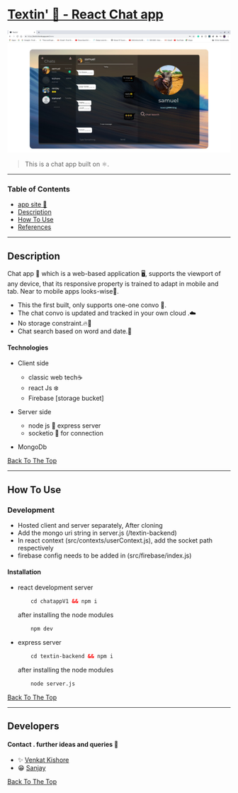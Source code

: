 # [Textin' 🖤 - React Chat app](https://textin.herokuapp.com/)

![Project Image](images/main1.jpeg)

> This is a chat app built on ⚛️.

---

### Table of Contents

- [app site 🖤 ](https://textin.herokuapp.com/)
- [Description](#description)
- [How To Use](#how-to-use)
- [References](#developers)

---

## Description

Chat app 🥷 which is a web-based application 🖥️, supports the viewport of any device, that its responsive property is trained to adapt in mobile and tab. Near to mobile apps looks-wise📱.

- This the first built, only supports one-one convo 🧡.
- The chat convo is updated and tracked in your own cloud .☁️
- No storage constraint.🔥📁
- Chat search based on word and date.📅


#### Technologies

- Client side 
    - classic web tech☕
    - react Js ❄️
    - Firebase [storage bucket]
            
- Server side
    - node js 📜 express server
    - socketio 🔌 for connection
- MongoDb

[Back To The Top](#read-me-template)

---

## How To Use
### Development 
- Hosted client and server separately, After cloning
- Add the mongo uri string in server.js (/textin-backend)
- In react context (src/contexts/userContext.js), add the socket path respectively
- firebase config needs to be added in (src/firebase/index.js) 
#### Installation
- react development server
    ```html
        cd chatappV1 && npm i    
    ```
     after installing the node modules
    ```html
        npm dev          
    ```

- express server
    ```html
        cd textin-backend && npm i    
    ```

   after installing the node modules
    ```html
        node server.js  
    ```
[Back To The Top](#read-me-template)

---

## Developers
####  Contact . further ideas and queries 🎤   
 - ✨ [Venkat Kishore](https://github.com/vk22121999)
 - 😁 [Sanjay](https://github.com/SanjaySkDoss)

[Back To The Top](#read-me-template)





